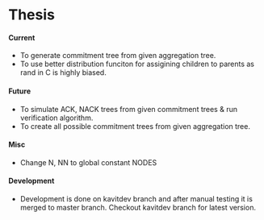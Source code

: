 Thesis
=====

#### Current

* To generate commitment tree from given aggregation tree.
* To use better distribution funciton for assigining children to parents as rand in C is highly biased.

#### Future

* To simulate ACK, NACK trees from given commitment trees & run verification algorithm.
* To create all possible commitment trees from given aggregation tree.

#### Misc
* Change N, NN to global constant NODES

#### Development

* Development is done on kavitdev branch and after manual testing it is merged to master branch. Checkout kavitdev branch for latest version.

